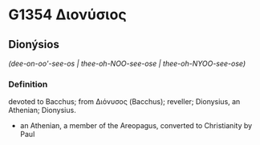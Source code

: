 # G1354 Διονύσιος

## Dionýsios

_(dee-on-oo'-see-os | thee-oh-NOO-see-ose | thee-oh-NYOO-see-ose)_

### Definition

devoted to Bacchus; from Διόνυσος (Bacchus); reveller; Dionysius, an Athenian; Dionysius.

- an Athenian, a member of the Areopagus, converted to Christianity by Paul

